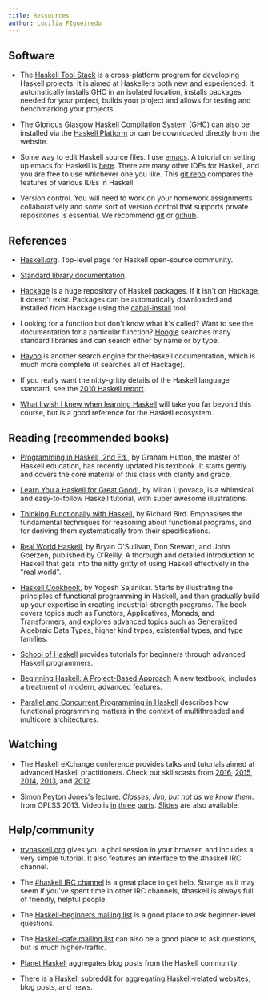 ```yaml
---
title: Ressources
author: Lucilia FIgueiredo
---
```


## Software ##

* The
[Haskell Tool Stack](https://docs.haskellstack.org/en/stable/README/)
is a cross-platform program for developing Haskell projects. It is aimed at Haskellers both new and experienced. It automatically
installs GHC in an isolated location, installs packages needed for
your project, builds your project and allows for testing and benchmarking your projects.

* The Glorious Glasgow Haskell Compilation System (GHC) can also be
  installed via the [Haskell Platform](https://www.haskell.org/platform/) or can be downloaded directly from the website.

* Some way to edit Haskell source files. I use [emacs](http://www.gnu.org/software/emacs/). A tutorial on setting up
emacs for Haskell is [here](https://github.com/serras/emacs-haskell-tutorial). There are many other IDEs for Haskell, and you are free to use whichever one you like. This [git repo](https://github.com/rainbyte/haskell-ide-chart) compares the
features of various IDEs in Haskell.

* Version control. You will need to work on your homework assignments
  collaboratively and some sort of version control that supports
  private repositories is essential. We recommend [git](https://git-scm.com/) or [github](https://github.com/).

## References ## 

* [Haskell.org](https://www.haskell.org/). Top-level page for Haskell open-source community.

* [Standard library documentation](https://downloads.haskell.org/~ghc/latest/docs/html/libraries/).

* [Hackage](http://hackage.haskell.org/) is a huge repository of Haskell packages. If it isn\'t on Hackage, it doesn\'t exist. 
Packages can be automatically downloaded and installed from Hackage using the [cabal-install](https://wiki.haskell.org/Cabal-Install) tool.

* Looking for a function but don\'t know what it\'s called? Want to see the documentation for a particular function? 
[Hoogle](https://www.haskell.org/hoogle/) searches many standard libraries and can search either by name or by type.

* [Hayoo](http://hayoo.fh-wedel.de/) is another search engine for theHaskell documentation, which is much more 
complete (it searches all of Hackage).

* If you really want the nitty-gritty details of the Haskell language standard, see the 
[2010 Haskell report](https://www.haskell.org/onlinereport/haskell2010/).

* [What I wish I knew when learning Haskell](http://dev.stephendiehl.com/hask/)
  will take you far beyond this course,  but is a good reference for the Haskell ecosystem.

## Reading (recommended books) ##

  * [Programming in Haskell, 2nd Ed.](http://www.cs.nott.ac.uk/~pszgmh/pih.html),
 by Graham Hutton, the master of Haskell education, has recently
 updated his textbook. It starts gently and covers the core material
 of this class with clarity and grace.

* [Learn You a Haskell for Great Good!](https://nostarch.com/lyah.htm),
  by Miran Lipovaca, is a whimsical and easy-to-follow Haskell tutorial, with super awesome illustrations.

* [Thinking Functionally with Haskell](http://www.cs.ox.ac.uk/publications/books/functional/),
  by Richard Bird. Emphasises the fundamental techniques for reasoning about functional programs,
  and for deriving them systematically from their specifications.

* [Real World Haskell](http://book.realworldhaskell.org/), by Bryan O\'Sullivan, Don Stewart, and John Goerzen, published by O\'Reilly.
 A thorough and detailed introduction to Haskell that gets into the nitty gritty of using Haskell effectively in the "real world". 

* [Haskell Cookbook](https://www.packtpub.com/application-development/haskell-cookbook),
by Yogesh Sajanikar. Starts by illustrating the principles of functional programming in Haskell, and then gradually build up your
expertise in creating industrial\-strength programs. The book covers topics such as Functors, Applicatives, Monads, and Transformers, 
and explores advanced topics such as Generalized Algebraic Data Types, higher kind types, existential types, and type families. 

* [School of Haskell](https://www.fpcomplete.com/introduction-to-haskell)
 provides tutorials for beginners through advanced Haskell programmers. 
 
* [Beginning Haskell: A Project-Based Approach](https://www.amazon.com/Beginning-Haskell-A-Project-Based-Approach/dp/1430262508/) A new textbook, includes a treatment of modern, advanced features.

* [Parallel and Concurrent Programming in Haskell](https://www.amazon.com.br/Parallel-Concurrent-Programming-Haskell-Marlow/dp/1449335942) describes how functional programming matters in the context of multithreaded and multicore architectures.


## Watching ##

* The Haskell eXchange conference provides talks and tutorials aimed at advanced Haskell practitioners. Check out skillscasts from 
[2016](https://skillsmatter.com/conferences/7276-haskell-exchange-2016), 
[2015](https://skillsmatter.com/conferences/7069-haskell-exchange-2015), 
[2014](https://skillsmatter.com/conferences/1907-haskell-exchange-2014#skillscasts), 
[2013](https://skillsmatter.com/conferences/1549-haskell-exchange#skillscasts),
and [2012](https://skillsmatter.com/conferences/1439-haskell-exchange-2012#skillscasts).

* Simon Peyton Jones\'s lecture: *Classes, Jim, but not as we know them*. from OPLSS 2013. Video is 
[in](http://www.cs.uoregon.edu/research/summerschool/summer13/lectures/jones1-1.mp4) 
[three](http://www.cs.uoregon.edu/research/summerschool/summer13/lectures/jones1-2.mp4)
[parts](http://www.cs.uoregon.edu/research/summerschool/summer13/lectures/jones1-3.mp4). 
[Slides](http://www.cs.uoregon.edu/research/summerschool/summer13/lectures/ClassesJimOPLSS.pdf) are also available.

## Help/community ##

* [tryhaskell.org](http://tryhaskell.org/) gives you a ghci session in your browser, and includes a very simple tutorial. It also features an interface to the #haskell IRC channel.

* The [#haskell IRC channel](https://wiki.haskell.org/IRC_channel) is a great place to get help. Strange as it may seem if you\'ve spent time in other IRC channels, #haskell is always full of friendly, helpful people.

* The [Haskell-beginners mailing list](https://mail.haskell.org/mailman/listinfo/beginners) is a good place to ask beginner-level questions.

* The [Haskell-cafe mailing list](https://mail.haskell.org/mailman/listinfo/haskell-cafe) can also be a good place to ask questions, but is much higher-traffic.

* [Planet Haskell](http://planet.haskell.org/) aggregates blog posts from the Haskell community.

* There is a [Haskell subreddit](https://www.reddit.com/r/haskell/) for aggregating Haskell-related websites, blog posts, and news.
